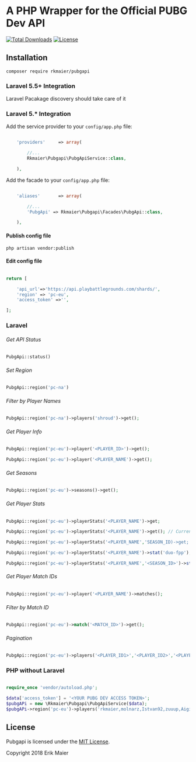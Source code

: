# A PHP Wrapper for the Official PUBG Dev API
[![Total Downloads](https://poser.pugx.org/rkmaier/pubgapi/downloads)](https://packagist.org/packages/rkmaier/pubgapi)
[![License](https://poser.pugx.org/rkmaier/pubgapi/license)](https://packagist.org/packages/rkmaier/pubgapi)

## Installation 

` composer require rkmaier/pubgapi `

### Laravel 5.5+ Integration
Laravel Pacakage discovery should take care of it

### Laravel 5.* Integration

Add the service provider to your `config/app.php` file:

```php

    'providers'     => array(

        //...
        Rkmaier\Pubgapi\PubgApiService::class,

    ),
```

Add the facade to your `config/app.php` file:

```php

    'aliases'       => array(

        //...
        'PubgApi' => Rkmaier\Pubgapi\Facades\PubgApi::class,

    ),

```
#### Publish config file

`php artisan vendor:publish`

#### Edit config file

```php

return [

    'api_url'=>'https://api.playbattlegrounds.com/shards/',
    'region' => 'pc-eu',
    'access_token' =>'',

];

```


### Laravel

###### Get API Status

```php
PubgApi::status()
```

###### Set Region

```php
PubgApi::region('pc-na')
```

###### Filter by Player Names

```php
PubgApi::region('pc-na')->players('shroud')->get();
```

###### Get Player Info

```php
PubgApi::region('pc-eu')->player('<PLAYER_ID>')->get();
```
```php
PubgApi::region('pc-eu')->player('<PLAYER_NAME')->get();
```
###### Get Seasons

```php
PubgApi::region('pc-eu')->seasons()->get();
```

###### Get Player Stats

```php
PubgApi::region('pc-eu')->playerStats('<PLAYER_NAME')->get;
```



```php
PubgApi::region('pc-eu')->playerStats('<PLAYER_NAME')->get(); // Current Season by default 
```

```php
PubgApi::region('pc-eu')->playerStats('<PLAYER_NAME','SEASON_ID)->get;
```

```php
PubgApi::region('pc-eu')->playerStats('<PLAYER_NAME')->stat('duo-fpp');
```

```php
PubgApi::region('pc-eu')->playerStats('<PLAYER_NAME','<SEASON_ID>')->stat('duo-fpp');
```

###### Get Player Match IDs

```php
PubgApi::region('pc-eu')->player('<PLAYER_NAME')->matches();
```


###### Filter by Match ID

```php
PubgApi::region('pc-eu')->match('<MATCH_ID>')->get();
```

###### Pagination

```php
PubgApi::region('pc-eu')->players('<PLAYER_ID1>','<PLAYER_ID2>','<PLAYER_ID3>')->limit(1)->offset(2)->get();
```


### PHP without Laravel 

```php

require_once 'vendor/autoload.php'; 

$data['access_token'] = '<YOUR PUBG DEV ACCESS TOKEN>'; 
$pubgAPi = new \Rkmaier\Pubgapi\PubgApiService($data); 
$pubgAPi->region('pc-eu')->players('rkmaier,molnarz,Istvan92,zuuup,Aigialeusz')->get());

```


## License

Pubgapi is licensed under the [MIT License](http://opensource.org/licenses/MIT).

Copyright 2018 Erik Maier

